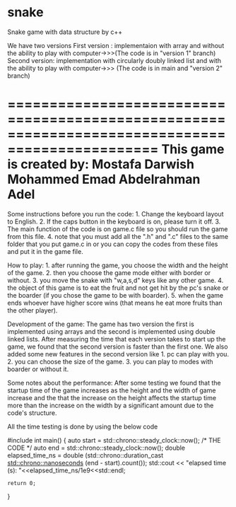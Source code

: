 # snake
Snake game with data structure by c++

We have two versions 
First version : implementaion with array and without the ability to play with computer->>>(The code is in "version 1" branch)
Second version: implementation with circularly doubly linked list and with the ability to play with computer->>> (The code is in main and "version 2" branch)

================================================================================================
This game is created by:
			Mostafa Darwish
			Mohammed Emad
			Abdelrahman Adel
================================================================================================

Some instructions before you run the code:
	1. Change the keyboard layout to English.
	2. If the caps button in the keyboard is on, please turn it off.
	3. The main function of the code is on game.c file so you should run the game from this file.
	4. note that you must add all the ".h" and ".c" files to the same folder that you put game.c in or you can copy the codes from these files and put it in the game file.

How to play:
	1. after running the game, you choose the width and the height of the game.
	2. then you choose the game mode either with border or without.
	3. you move the snake with "w,a,s,d" keys like any other game.
	4. the object of this game is to eat the fruit and not get hit by the pc's snake or the boarder (if you chose the game to be with boarder).
	5. when the game ends whoever have higher score wins (that means he eat more fruits than the other player).

Development of the game:
	The game has two version the first is implemented using arrays and the second is implemented using double linked lists. After measuring the time that each
	version takes to start up the game, we found that the second version is faster than the first one. We also added some new features in the second version 
	like  1. pc can play with you.
	      2. you can choose the size of the game.
	      3. you can play to modes with boarder or without it.
 
Some notes about the performance:
	After some testing we found that the startup time of the game increases as the height and the width of game increase and the that the increase on the height
	affects the startup time more than the increase on the width by a significant amount due to the code's structure.

All the time testing is done by using the below code

#include<chrono>
int main()
{
    auto start = std::chrono::steady_clock::now();
    /* THE CODE */
    auto end = std::chrono::steady_clock::now();
    double elapsed_time_ns = double (std::chrono::duration_cast <std::chrono::nanoseconds> (end - start).count());
    std::cout << "elapsed time (s): "<<elapsed_time_ns/1e9<<std::endl;

    return 0;
}
